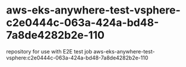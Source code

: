 # aws-eks-anywhere-test-vsphere-c2e0444c-063a-424a-bd48-7a8de4282b2e-110
repository for use with E2E test job aws-eks-anywhere-test-vsphere:c2e0444c-063a-424a-bd48-7a8de4282b2e-110
